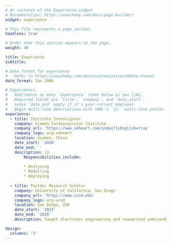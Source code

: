 ```yaml
---
# An instance of the Experience widget.
# Documentation: https://wowchemy.com/docs/page-builder/
widget: experience

# This file represents a page section.
headless: true

# Order that this section appears on the page.
weight: 40

title: Experience
subtitle:

# Date format for experience
#   Refer to https://wowchemy.com/docs/customization/#date-format
date_format: Jan 2006

# Experiences.
#   Add/remove as many `experience` items below as you like.
#   Required fields are `title`, `company`, and `date_start`.
#   Leave `date_end` empty if it's your current employer.
#   Begin multi-line descriptions with YAML's `|2-` multi-line prefix.
experience:
  - title: Institute Investigator
    company: Xiamen Cardiovascular Institute
    company_url: 'https://www.xmheart.com/index?isEnglish=true'
    company_logo: org-xmheart
    location: Xiamen, China
    date_start: '2020'
    date_end: ''
    description: |2-
        Responsibilities include:
        
        * Analysing
        * Modelling
        * Deploying
        
  - title: Postdoc Research Scholar
    company: University of California, San Diego
    company_url: 'https://www.ucsd.edu'
    company_logo: org-ucsd
    location: San Diego, USA
    date_start: '2013'
    date_end: '2020'
    description: Taught electronic engineering and researched semiconductor physics.

design:
  columns: '2'
---
```

